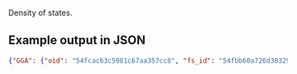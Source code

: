 Density of states.

## Example output in JSON

```json
{"GGA": {"oid": "54fcac63c5981c67aa357cc8", "fs_id": "54fbb60a726d30329adf3d53", "task_id": "mp-940234"}}
```

